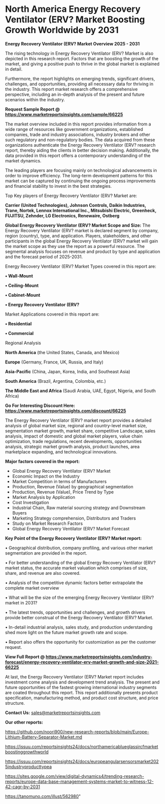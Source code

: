 # North America Energy Recovery Ventilator (ERV? Market Boosting Growth Worldwide by 2031

<Strong> Energy Recovery Ventilator (ERV? Market Overview 2025 - 2031</strong>

The rising technology in Energy Recovery Ventilator (ERV? Market is also depicted in this research report. Factors that are boosting the growth of the market, and giving a positive push to thrive in the global market is explained in detail.

Furthermore, the report highlights on emerging trends, significant drivers, challenges, and opportunities, providing all necessary data for thriving in the industry. This report market research offers a comprehensive perspective, including an in-depth analysis of the present and future scenarios within the industry.

<strong>Request Sample Report @ <a href=https://www.marketreportsinsights.com/sample/66225>https://www.marketreportsinsights.com/sample/66225</a></strong>

The market overview included in this report provides information from a wide range of resources like government organizations, established companies, trade and industry associations, industry brokers and other such regulatory and non-regulatory bodies. The data acquired from these organizations authenticate the Energy Recovery Ventilator (ERV? research report, thereby aiding the clients in better decision making. Additionally, the data provided in this report offers a contemporary understanding of the market dynamics.

The leading players are focusing mainly on technological advancements in order to improve efficiency. The long-term development patterns for this market can be captured by continuing the ongoing process improvements and financial stability to invest in the best strategies.

Top Key players of Energy Recovery Ventilator (ERV? Market are:

<strong>Carrier (United Technologies), Johnson Controls, Daikin Industries, Trane, Nortek, Lennox International Inc., Mitsubishi Electric, Greenheck, FUJITSU, Zehnder, LG Electronics, Renewaire, Ostberg</strong>

<strong><b>Global Energy Recovery Ventilator (ERV? Market Scope and Size:</b></strong>
The Energy Recovery Ventilator (ERV? market is declared segment by company, region (country), type, and application. Players, stakeholders, and other participants in the global Energy Recovery Ventilator (ERV? market will gain the market scope as they use the report as a powerful resource. The segmental analysis focuses on revenue and product by type and application and the forecast period of 2025-2031.

Energy Recovery Ventilator (ERV? Market Types covered in this report are:

<strong>• Wall-Mount

• Ceiling-Mount

• Cabinet-Mount

• Energy Recovery Ventilator (ERV?</strong>

Market Applications covered in this report are:

<strong>• Residential

• Commercial</strong> 

Regional Analysis

<strong>North America</strong> (the United States, Canada, and Mexico)

<strong>Europe</strong> (Germany, France, UK, Russia, and Italy)

<strong>Asia-Pacific</strong> (China, Japan, Korea, India, and Southeast Asia)

<strong>South America</strong> (Brazil, Argentina, Colombia, etc.)

<strong>The Middle East and Africa</strong> (Saudi Arabia, UAE, Egypt, Nigeria, and South Africa)

<strong>Go For Interesting Discount Here: <a href=https://www.marketreportsinsights.com/discount/66225>https://www.marketreportsinsights.com/discount/66225</a></strong>

The Energy Recovery Ventilator (ERV? market report provides a detailed analysis of global market size, regional and country-level market size, segmentation market growth, market share, competitive Landscape, sales analysis, impact of domestic and global market players, value chain optimization, trade regulations, recent developments, opportunities analysis, strategic market growth analysis, product launches, area marketplace expanding, and technological innovations.

<strong><b>Major factors covered in the report:</b></strong>
<ul>
  <li>Global Energy Recovery Ventilator (ERV? Market </li>
  <li>Economic Impact on the Industry</li>
  <li>Market Competition in terms of Manufacturers</li>
  <li>Production, Revenue (Value) by geographical segmentation</li>
  <li>Production, Revenue (Value), Price Trend by Type</li>
  <li>Market Analysis by Application</li>
  <li>Cost Investigation</li>
  <li>Industrial Chain, Raw material sourcing strategy and Downstream Buyers</li>
  <li>Marketing Strategy comprehension, Distributors and Traders</li>
  <li>Study on Market Research Factors</li>
  <li>Global Energy Recovery Ventilator (ERV? Market Forecast</li>
</ul>

<strong><b>Key Point of the Energy Recovery Ventilator (ERV? Market report:</b></strong>

• Geographical distribution, company profiling, and various other market segmentation are provided in the report.

• For better understanding of the global Energy Recovery Ventilator (ERV? market status, the accurate market valuation which comprises of size, share, and revenue are also covered.

• Analysis of the competitive dynamic factors better extrapolate the complete market overview

• What will be the size of the emerging Energy Recovery Ventilator (ERV? market in 2031?

• The latest trends, opportunities and challenges, and growth drivers provide better construal of the Energy Recovery Ventilator (ERV? Market.

• In-detail industrial analysis, sales study, and production understanding shed more light on the future market growth rate and scope.

• Report also offers the opportunity for customization as per the customer request.

<strong><b>View Full Report @ <a href=https://www.marketreportsinsights.com/industry-forecast/energy-recovery-ventilator-erv-market-growth-and-size-2021-66225>https://www.marketreportsinsights.com/industry-forecast/energy-recovery-ventilator-erv-market-growth-and-size-2021-66225</a></b></strong>


At last, the Energy Recovery Ventilator (ERV? Market report includes investment come analysis and development trend analysis. The present and future opportunities of the fastest growing international industry segments are coated throughout this report. This report additionally presents product specification, manufacturing method, and product cost structure, and price structure.

<strong>Contact Us:</strong>
sales@marketreportsinsights.com

<strong>Our other reports:</strong>

<a href=https://github.com/noori900/new-research-reports/blob/main/Europe-Lithium-Battery-Separator-Market.md>https://github.com/noori900/new-research-reports/blob/main/Europe-Lithium-Battery-Separator-Market.md</a>

<a href=https://issuu.com/reportsinsights24/docs/northamericablueglassircfmarketboostinggrowthworld>https://issuu.com/reportsinsights24/docs/northamericablueglassircfmarketboostinggrowthworld</a>

<a href=https://issuu.com/reportsinsights24/docs/europeangularsensorsmarket2025industryproducttypea>https://issuu.com/reportsinsights24/docs/europeangularsensorsmarket2025industryproducttypea</a>

<a href=https://sites.google.com/view/digital-dynamics4/trending-research-reports/europe-data-base-management-systems-market-to-witness-12-42-cagr-by-2031>https://sites.google.com/view/digital-dynamics4/trending-research-reports/europe-data-base-management-systems-market-to-witness-12-42-cagr-by-2031</a>

<a href=https://tanomuno.com/illust/562980>https://tanomuno.com/illust/562980</a>"

